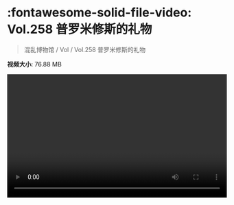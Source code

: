 # :fontawesome-solid-file-video: Vol.258 普罗米修斯的礼物

> 混乱博物馆 / Vol / Vol.258 普罗米修斯的礼物

**视频大小**: 76.88 MB

<video id="V-b15e537d575066766bf6e9c5aecde8f4" width="512" height="288" preload="none" playsinline webkit-playsinline></video>